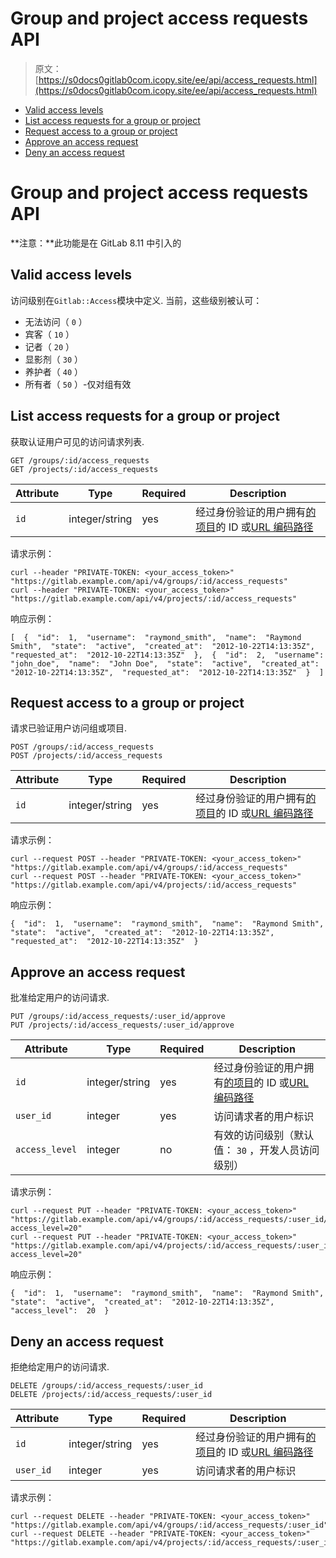 # Group and project access requests API

> 原文：[https://s0docs0gitlab0com.icopy.site/ee/api/access_requests.html](https://s0docs0gitlab0com.icopy.site/ee/api/access_requests.html)

*   [Valid access levels](#valid-access-levels)
*   [List access requests for a group or project](#list-access-requests-for-a-group-or-project)
*   [Request access to a group or project](#request-access-to-a-group-or-project)
*   [Approve an access request](#approve-an-access-request)
*   [Deny an access request](#deny-an-access-request)

# Group and project access requests API[](#group-and-project-access-requests-api "Permalink")

**注意：**此功能是在 GitLab 8.11 中引入的

## Valid access levels[](#valid-access-levels "Permalink")

访问级别在`Gitlab::Access`模块中定义. 当前，这些级别被认可：

*   无法访问（ `0` ）
*   宾客（ `10` ）
*   记者（ `20` ）
*   显影剂（ `30` ）
*   养护者（ `40` ）
*   所有者（ `50` ）-仅对组有效

## List access requests for a group or project[](#list-access-requests-for-a-group-or-project "Permalink")

获取认证用户可见的访问请求列表.

```
GET /groups/:id/access_requests
GET /projects/:id/access_requests 
```

| Attribute | Type | Required | Description |
| --- | --- | --- | --- |
| `id` | integer/string | yes | 经过身份验证的用户拥有[的项目](README.html#namespaced-path-encoding)的 ID 或[URL 编码路径](README.html#namespaced-path-encoding) |

请求示例：

```
curl --header "PRIVATE-TOKEN: <your_access_token>" "https://gitlab.example.com/api/v4/groups/:id/access_requests"
curl --header "PRIVATE-TOKEN: <your_access_token>" "https://gitlab.example.com/api/v4/projects/:id/access_requests" 
```

响应示例：

```
[  {  "id":  1,  "username":  "raymond_smith",  "name":  "Raymond Smith",  "state":  "active",  "created_at":  "2012-10-22T14:13:35Z",  "requested_at":  "2012-10-22T14:13:35Z"  },  {  "id":  2,  "username":  "john_doe",  "name":  "John Doe",  "state":  "active",  "created_at":  "2012-10-22T14:13:35Z",  "requested_at":  "2012-10-22T14:13:35Z"  }  ] 
```

## Request access to a group or project[](#request-access-to-a-group-or-project "Permalink")

请求已验证用户访问组或项目.

```
POST /groups/:id/access_requests
POST /projects/:id/access_requests 
```

| Attribute | Type | Required | Description |
| --- | --- | --- | --- |
| `id` | integer/string | yes | 经过身份验证的用户拥有[的项目](README.html#namespaced-path-encoding)的 ID 或[URL 编码路径](README.html#namespaced-path-encoding) |

请求示例：

```
curl --request POST --header "PRIVATE-TOKEN: <your_access_token>" "https://gitlab.example.com/api/v4/groups/:id/access_requests"
curl --request POST --header "PRIVATE-TOKEN: <your_access_token>" "https://gitlab.example.com/api/v4/projects/:id/access_requests" 
```

响应示例：

```
{  "id":  1,  "username":  "raymond_smith",  "name":  "Raymond Smith",  "state":  "active",  "created_at":  "2012-10-22T14:13:35Z",  "requested_at":  "2012-10-22T14:13:35Z"  } 
```

## Approve an access request[](#approve-an-access-request "Permalink")

批准给定用户的访问请求.

```
PUT /groups/:id/access_requests/:user_id/approve
PUT /projects/:id/access_requests/:user_id/approve 
```

| Attribute | Type | Required | Description |
| --- | --- | --- | --- |
| `id` | integer/string | yes | 经过身份验证的用户拥有[的项目](README.html#namespaced-path-encoding)的 ID 或[URL 编码路径](README.html#namespaced-path-encoding) |
| `user_id` | integer | yes | 访问请求者的用户标识 |
| `access_level` | integer | no | 有效的访问级别（默认值： `30` ，开发人员访问级别） |

请求示例：

```
curl --request PUT --header "PRIVATE-TOKEN: <your_access_token>" "https://gitlab.example.com/api/v4/groups/:id/access_requests/:user_id/approve?access_level=20"
curl --request PUT --header "PRIVATE-TOKEN: <your_access_token>" "https://gitlab.example.com/api/v4/projects/:id/access_requests/:user_id/approve?access_level=20" 
```

响应示例：

```
{  "id":  1,  "username":  "raymond_smith",  "name":  "Raymond Smith",  "state":  "active",  "created_at":  "2012-10-22T14:13:35Z",  "access_level":  20  } 
```

## Deny an access request[](#deny-an-access-request "Permalink")

拒绝给定用户的访问请求.

```
DELETE /groups/:id/access_requests/:user_id
DELETE /projects/:id/access_requests/:user_id 
```

| Attribute | Type | Required | Description |
| --- | --- | --- | --- |
| `id` | integer/string | yes | 经过身份验证的用户拥有[的项目](README.html#namespaced-path-encoding)的 ID 或[URL 编码路径](README.html#namespaced-path-encoding) |
| `user_id` | integer | yes | 访问请求者的用户标识 |

请求示例：

```
curl --request DELETE --header "PRIVATE-TOKEN: <your_access_token>" "https://gitlab.example.com/api/v4/groups/:id/access_requests/:user_id"
curl --request DELETE --header "PRIVATE-TOKEN: <your_access_token>" "https://gitlab.example.com/api/v4/projects/:id/access_requests/:user_id" 
```